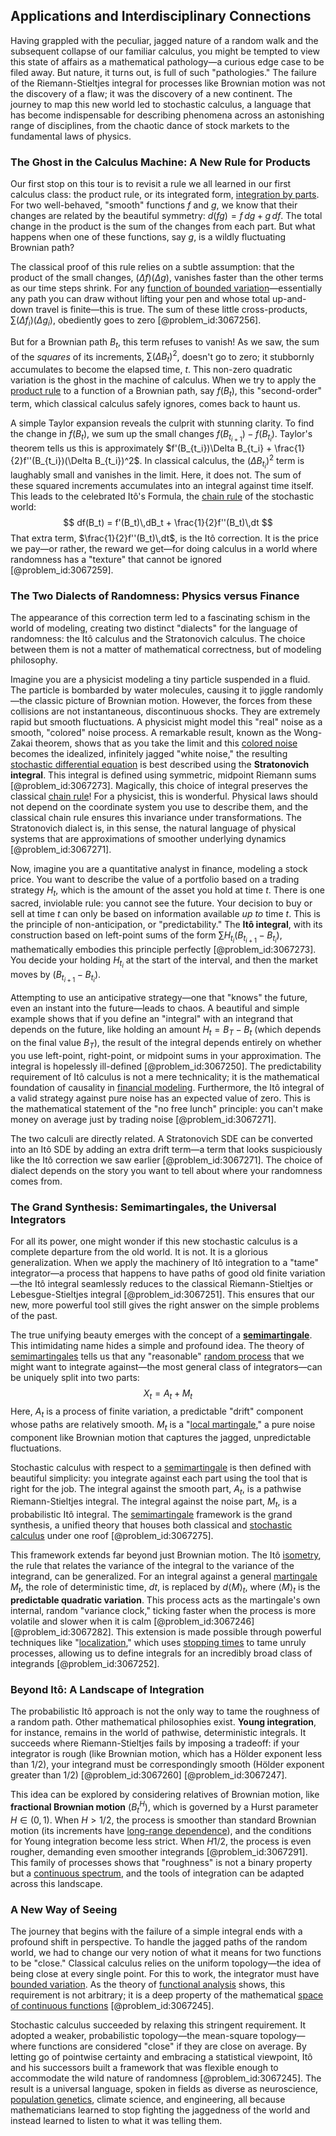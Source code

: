## Applications and Interdisciplinary Connections

Having grappled with the peculiar, jagged nature of a random walk and the subsequent collapse of our familiar calculus, you might be tempted to view this state of affairs as a mathematical pathology—a curious edge case to be filed away. But nature, it turns out, is full of such "pathologies." The failure of the Riemann-Stieltjes integral for processes like Brownian motion was not the discovery of a flaw; it was the discovery of a new continent. The journey to map this new world led to stochastic calculus, a language that has become indispensable for describing phenomena across an astonishing range of disciplines, from the chaotic dance of stock markets to the fundamental laws of physics.

### The Ghost in the Calculus Machine: A New Rule for Products

Our first stop on this tour is to revisit a rule we all learned in our first calculus class: the product rule, or its integrated form, [integration by parts](@article_id:135856). For two well-behaved, "smooth" functions $f$ and $g$, we know that their changes are related by the beautiful symmetry: $d(fg) = f\,dg + g\,df$. The total change in the product is the sum of the changes from each part. But what happens when one of these functions, say $g$, is a wildly fluctuating Brownian path?

The classical proof of this rule relies on a subtle assumption: that the product of the small changes, $(\Delta f)(\Delta g)$, vanishes faster than the other terms as our time steps shrink. For any [function of bounded variation](@article_id:161240)—essentially any path you can draw without lifting your pen and whose total up-and-down travel is finite—this is true. The sum of these little cross-products, $\sum (\Delta f_i)(\Delta g_i)$, obediently goes to zero [@problem_id:3067256].

But for a Brownian path $B_t$, this term refuses to vanish! As we saw, the sum of the *squares* of its increments, $\sum (\Delta B_t)^2$, doesn't go to zero; it stubbornly accumulates to become the elapsed time, $t$. This non-zero quadratic variation is the ghost in the machine of calculus. When we try to apply the [product rule](@article_id:143930) to a function of a Brownian path, say $f(B_t)$, this "second-order" term, which classical calculus safely ignores, comes back to haunt us.

A simple Taylor expansion reveals the culprit with stunning clarity. To find the change in $f(B_t)$, we sum up the small changes $f(B_{t_{i+1}}) - f(B_{t_i})$. Taylor's theorem tells us this is approximately $f'(B_{t_i})\Delta B_{t_i} + \frac{1}{2}f''(B_{t_i})(\Delta B_{t_i})^2$. In classical calculus, the $(\Delta B_{t_i})^2$ term is laughably small and vanishes in the limit. Here, it does not. The sum of these squared increments accumulates into an integral against time itself. This leads to the celebrated Itô's Formula, the [chain rule](@article_id:146928) of the stochastic world:
$$
df(B_t) = f'(B_t)\,dB_t + \frac{1}{2}f''(B_t)\,dt
$$
That extra term, $\frac{1}{2}f''(B_t)\,dt$, is the Itô correction. It is the price we pay—or rather, the reward we get—for doing calculus in a world where randomness has a "texture" that cannot be ignored [@problem_id:3067259].

### The Two Dialects of Randomness: Physics versus Finance

The appearance of this correction term led to a fascinating schism in the world of modeling, creating two distinct "dialects" for the language of randomness: the Itô calculus and the Stratonovich calculus. The choice between them is not a matter of mathematical correctness, but of modeling philosophy.

Imagine you are a physicist modeling a tiny particle suspended in a fluid. The particle is bombarded by water molecules, causing it to jiggle randomly—the classic picture of Brownian motion. However, the forces from these collisions are not instantaneous, discontinuous shocks. They are extremely rapid but smooth fluctuations. A physicist might model this "real" noise as a smooth, "colored" noise process. A remarkable result, known as the Wong-Zakai theorem, shows that as you take the limit and this [colored noise](@article_id:264940) becomes the idealized, infinitely jagged "white noise," the resulting [stochastic differential equation](@article_id:139885) is best described using the **Stratonovich integral**. This integral is defined using symmetric, midpoint Riemann sums [@problem_id:3067273]. Magically, this choice of integral preserves the classical [chain rule](@article_id:146928)! For a physicist, this is wonderful. Physical laws should not depend on the coordinate system you use to describe them, and the classical chain rule ensures this invariance under transformations. The Stratonovich dialect is, in this sense, the natural language of physical systems that are approximations of smoother underlying dynamics [@problem_id:3067271].

Now, imagine you are a quantitative analyst in finance, modeling a stock price. You want to describe the value of a portfolio based on a trading strategy $H_t$, which is the amount of the asset you hold at time $t$. There is one sacred, inviolable rule: you cannot see the future. Your decision to buy or sell at time $t$ can only be based on information available *up to* time $t$. This is the principle of non-anticipation, or "predictability." The **Itô integral**, with its construction based on left-point sums of the form $\sum H_{t_i} (B_{t_{i+1}} - B_{t_i})$, mathematically embodies this principle perfectly [@problem_id:3067273]. You decide your holding $H_{t_i}$ at the start of the interval, and then the market moves by $(B_{t_{i+1}} - B_{t_i})$.

Attempting to use an anticipative strategy—one that "knows" the future, even an instant into the future—leads to chaos. A beautiful and simple example shows that if you define an "integral" with an integrand that depends on the future, like holding an amount $H_t = B_T - B_t$ (which depends on the final value $B_T$), the result of the integral depends entirely on whether you use left-point, right-point, or midpoint sums in your approximation. The integral is hopelessly ill-defined [@problem_id:3067250]. The predictability requirement of Itô calculus is not a mere technicality; it is the mathematical foundation of causality in [financial modeling](@article_id:144827). Furthermore, the Itô integral of a valid strategy against pure noise has an expected value of zero. This is the mathematical statement of the "no free lunch" principle: you can't make money on average just by trading noise [@problem_id:3067271].

The two calculi are directly related. A Stratonovich SDE can be converted into an Itô SDE by adding an extra drift term—a term that looks suspiciously like the Itô correction we saw earlier [@problem_id:3067271]. The choice of dialect depends on the story you want to tell about where your randomness comes from.

### The Grand Synthesis: Semimartingales, the Universal Integrators

For all its power, one might wonder if this new stochastic calculus is a complete departure from the old world. It is not. It is a glorious generalization. When we apply the machinery of Itô integration to a "tame" integrator—a process that happens to have paths of good old finite variation—the Itô integral seamlessly reduces to the classical Riemann-Stieltjes or Lebesgue-Stieltjes integral [@problem_id:3067251]. This ensures that our new, more powerful tool still gives the right answer on the simple problems of the past.

The true unifying beauty emerges with the concept of a **[semimartingale](@article_id:187944)**. This intimidating name hides a simple and profound idea. The theory of [semimartingales](@article_id:183996) tells us that any "reasonable" [random process](@article_id:269111) that we might want to integrate against—the most general class of integrators—can be uniquely split into two parts:
$$
X_t = A_t + M_t
$$
Here, $A_t$ is a process of finite variation, a predictable "drift" component whose paths are relatively smooth. $M_t$ is a "[local martingale](@article_id:203239)," a pure noise component like Brownian motion that captures the jagged, unpredictable fluctuations.

Stochastic calculus with respect to a [semimartingale](@article_id:187944) is then defined with beautiful simplicity: you integrate against each part using the tool that is right for the job. The integral against the smooth part, $A_t$, is a pathwise Riemann-Stieltjes integral. The integral against the noise part, $M_t$, is a probabilistic Itô integral. The [semimartingale](@article_id:187944) framework is the grand synthesis, a unified theory that houses both classical and [stochastic calculus](@article_id:143370) under one roof [@problem_id:3067275].

This framework extends far beyond just Brownian motion. The Itô [isometry](@article_id:150387), the rule that relates the variance of the integral to the variance of the integrand, can be generalized. For an integral against a general [martingale](@article_id:145542) $M_t$, the role of deterministic time, $dt$, is replaced by $d\langle M \rangle_t$, where $\langle M \rangle_t$ is the **predictable quadratic variation**. This process acts as the martingale's own internal, random "variance clock," ticking faster when the process is more volatile and slower when it is calm [@problem_id:3067246] [@problem_id:3067282]. This extension is made possible through powerful techniques like "[localization](@article_id:146840)," which uses [stopping times](@article_id:261305) to tame unruly processes, allowing us to define integrals for an incredibly broad class of integrands [@problem_id:3067252].

### Beyond Itô: A Landscape of Integration

The probabilistic Itô approach is not the only way to tame the roughness of a random path. Other mathematical philosophies exist. **Young integration**, for instance, remains in the world of pathwise, deterministic integrals. It succeeds where Riemann-Stieltjes fails by imposing a tradeoff: if your integrator is rough (like Brownian motion, which has a Hölder exponent less than $1/2$), your integrand must be correspondingly smooth (Hölder exponent greater than $1/2$) [@problem_id:3067260] [@problem_id:3067247].

This idea can be explored by considering relatives of Brownian motion, like **fractional Brownian motion** ($B^H_t$), which is governed by a Hurst parameter $H \in (0,1)$. When $H > 1/2$, the process is smoother than standard Brownian motion (its increments have [long-range dependence](@article_id:263470)), and the conditions for Young integration become less strict. When $H  1/2$, the process is even rougher, demanding even smoother integrands [@problem_id:3067291]. This family of processes shows that "roughness" is not a binary property but a [continuous spectrum](@article_id:153079), and the tools of integration can be adapted across this landscape.

### A New Way of Seeing

The journey that begins with the failure of a simple integral ends with a profound shift in perspective. To handle the jagged paths of the random world, we had to change our very notion of what it means for two functions to be "close." Classical calculus relies on the uniform topology—the idea of being close at every single point. For this to work, the integrator must have [bounded variation](@article_id:138797). As the theory of [functional analysis](@article_id:145726) shows, this requirement is not arbitrary; it is a deep property of the mathematical [space of continuous functions](@article_id:149901) [@problem_id:3067245].

Stochastic calculus succeeded by relaxing this stringent requirement. It adopted a weaker, probabilistic topology—the mean-square topology—where functions are considered "close" if they are close on average. By letting go of pointwise certainty and embracing a statistical viewpoint, Itô and his successors built a framework that was flexible enough to accommodate the wild nature of randomness [@problem_id:3067245]. The result is a universal language, spoken in fields as diverse as neuroscience, [population genetics](@article_id:145850), climate science, and engineering, all because mathematicians learned to stop fighting the jaggedness of the world and instead learned to listen to what it was telling them.
